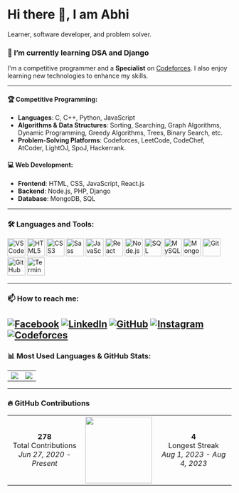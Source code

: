 # Hi there 👋, I am Abhi
Learner, software developer, and problem solver.



### 🌱 I’m currently learning DSA and Django
I'm a competitive programmer and a **Specialist** on [Codeforces](https://codeforces.com/profile/ZEro_Byte). I also enjoy learning new technologies to enhance my skills.

---


#### 🏆 Competitive Programming:
- **Languages**: C, C++, Python, JavaScript
- **Algorithms & Data Structures**: Sorting, Searching, Graph Algorithms, Dynamic Programming, Greedy Algorithms, Trees, Binary Search, etc.
- **Problem-Solving Platforms**: Codeforces, LeetCode, CodeChef, AtCoder, LightOJ, SpoJ, Hackerrank.

#### 💻 Web Development:
- **Frontend**: HTML, CSS, JavaScript, React.js
- **Backend**: Node.js, PHP, Django
- **Database**: MongoDB, SQL


---



### 🛠️ Languages and Tools:

<p align="left">
  <img src="https://img.icons8.com/fluency/48/000000/visual-studio-code-2019.png" alt="VS Code" width="40" height="40"/>
  <img src="https://img.icons8.com/color/48/000000/html-5.png" alt="HTML5" width="40" height="40"/>
  <img src="https://img.icons8.com/color/48/000000/css3.png" alt="CSS3" width="40" height="40"/>
  <img src="https://img.icons8.com/color/48/000000/sass.png" alt="Sass" width="40" height="40"/>
  <img src="https://img.icons8.com/color/48/000000/javascript.png" alt="JavaScript" width="40" height="40"/>
  <img src="https://img.icons8.com/color/48/000000/react-native.png" alt="React" width="40" height="40"/>
  <img src="https://img.icons8.com/color/48/000000/nodejs.png" alt="Node.js" width="40" height="40"/>
  <img src="https://img.icons8.com/ios-filled/50/000000/sql.png" alt="SQL" width="40" height="40"/>
  <img src="https://img.icons8.com/fluency/48/000000/mysql-logo.png" alt="MySQL" width="40" height="40"/>
  <img src="https://img.icons8.com/color/48/000000/mongodb.png" alt="MongoDB" width="40" height="40"/>
  <img src="https://img.icons8.com/color/48/000000/git.png" alt="Git" width="40" height="40"/>
  <img src="https://img.icons8.com/ios-glyphs/30/000000/github.png" alt="GitHub" width="40" height="40"/>
  <img src="https://img.icons8.com/ios-filled/50/000000/console.png" alt="Terminal" width="40" height="40"/>
</p>

---

### 📫 How to reach me:
[![Facebook](https://img.icons8.com/color/48/000000/facebook.png)](https://www.facebook.com/md.saifuzzaman.abhi)
[![LinkedIn](https://img.icons8.com/color/48/000000/linkedin.png)](https://www.linkedin.com/in/md-saifuzzaman-4a79a41a8/)
[![GitHub](https://img.icons8.com/material-outlined/48/000000/github.png)](https://github.com/Saif502)
[![Instagram](https://img.icons8.com/color/48/000000/instagram-new.png)](https://www.instagram.com/s_aif_17/)
[![Codeforces](https://img.shields.io/badge/dynamic/json?label=Codeforces&query=$.result[0].rating&url=https://codeforces.com/api/user.info?handles=ZEro_Byte&style=for-the-badge&logo=codeforces)](https://codeforces.com/profile/ZEro_Byte)
---

### 📊 Most Used Languages & GitHub Stats:

<table>
  <tr>
    <td>
      <img src="https://github-readme-stats.vercel.app/api/top-langs/?username=saif502&langs_count=6&layout=compact&theme=default&bg_color=ffffff" />
    </td>
    <td>
      <img src="https://github-readme-stats.vercel.app/api?username=saif502&show_icons=true&theme=default&bg_color=ffffff" />
    </td>
  </tr>
</table>

---

### 🔥 GitHub Contributions

<table>
  <tr>
    <td align="center"><b>278</b><br>Total Contributions<br><i>Jun 27, 2020 - Present</i></td>
    <td align="center"><img src="https://github-readme-streak-stats.herokuapp.com?user=saif502&theme=default&hide_border=true&date_format=M%20j%5B%2C%20Y%5D" width="150" /></td>
    <td align="center"><b>4</b><br>Longest Streak<br><i>Aug 1, 2023 - Aug 4, 2023</i></td>
  </tr>
</table>
